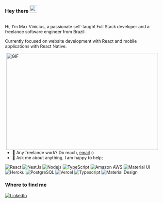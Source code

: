 ### Hey there <img src="https://media.giphy.com/media/hvRJCLFzcasrR4ia7z/giphy.gif" width="25px">
<br />
Hi, I'm Max Vinícius, a passionate self-taught Full Stack developer and a freelance software engineer from Brazil.

Currently focused on website development with React and mobile applications with React Native.

<img align="right" alt="GIF" src="https://github.com/abhisheknaiidu/abhisheknaiidu/blob/master/code.gif?raw=true" width="500" height="320" />
  
- 💼 Any freelance work? Do reach, [email](mailto:app.maxvinicius@gmail.com) :)
- 💬 Ask me about anything, I am happy to help;

<p>
  <img alt="React" src="https://img.shields.io/badge/React%20-%2320232a.svg?logo=react&logoColor=%2361DAFB">
  <img alt="NestJs" src="https://img.shields.io/badge/-NestJs-ea2845?&logo=nestjs&logoColor=white" />
  <img alt="Nodejs" src="https://img.shields.io/badge/-Nodejs-43853d?logo=Node.js&logoColor=white" />
  <img alt="TypeScript" src="https://img.shields.io/badge/-TypeScript-007ACC?logo=typescript&logoColor=white" />
  <img alt="Amazon AWS" src="https://img.shields.io/badge/-Amazon%20AWS-232F3E?logo=heroku&logo=amazon-aws" />
  <img alt="Material Ui" src="https://img.shields.io/badge/-MaterialUi-232F3E?logo=heroku&logo=amazon-aws" />
  <img alt="Heroku" src="https://img.shields.io/badge/-Heroku-430098?logo=heroku&logoColor=white" />
  <img alt="PostgreSQL" src ="https://img.shields.io/badge/PostgreSQL-%23316192.svg?logo=postgresql&logoColor=white" />
  <img alt="Vercel" src="https://img.shields.io/badge/Vercel%20-%23000000.svg?logo=vercel&logoColor=white" />
  <img alt="Typescript" src="https://img.shields.io/badge/TypeScript%20-%23007ACC.svg?logo=typescript&logoColor=white"></a>
  <img alt="Material Design" src="https://img.shields.io/badge/Material%20Design%20-%230081CB.svg?logo=material-design&logoColor=white"></a>
</p>

<!-- GitHub Stats: https://github.com/MaxFullStack/github-readme-stats -->
  
<h3>Where to find me</h3>
<p><a href="https://www.linkedin.com/in/max-vinicius-ferreira/" target="_blank"><img alt="LinkedIn" src="https://img.shields.io/badge/linkedin-%230077B5.svg?&style=for-the-badge&logo=linkedin&logoColor=white" /></a>
</p>
